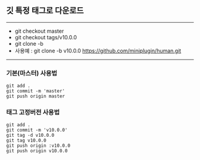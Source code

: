 ## 깃 특정 태그로 다운로드

---

- git checkout master
- git checkout tags/v10.0.0
- git clone -b <tag> <repository> 
- 사용예 : git clone -b v10.0.0 https://github.com/miniplugin/human.git

---

### 기본(마스터) 사용법

```
git add .
git commit -m 'master'
git push origin master
```

### 태그 고정버전 사용법
```
git add .
git commit -m 'v10.0.0'
git tag -d v10.0.0
git tag v10.0.0
git push origin :v10.0.0
git push origin v10.0.0
```
